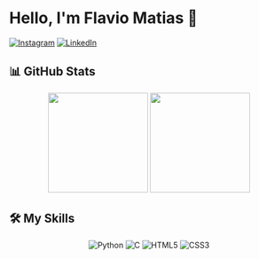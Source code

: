 # Hello, I'm **Flavio Matias** 👋  

[![Instagram](https://img.shields.io/badge/Instagram-E4405F?style=for-the-badge&logo=instagram&logoColor=white)](https://www.instagram.com/o_flaviomatias/)
[![LinkedIn](https://img.shields.io/badge/LinkedIn-0077B5?style=for-the-badge&logo=linkedin&logoColor=white)](https://www.linkedin.com/in/flavio-matias-6a0b78260/)  

## 📊 GitHub Stats

<div align="center">
  <img height="180em" src="https://github-readme-stats.vercel.app/api?username=FlavioMatias&show_icons=true&theme=radical&include_all_commits=true&count_private=true"/>
  <img height="180em" src="https://github-readme-stats.vercel.app/api/top-langs/?username=FlavioMatias&layout=compact&langs_count=7&theme=radical"/>
</div>

## 🛠️ My Skills  

<div align="center" style="display: inline_block">
  <img align="center" alt="Python" src="https://img.shields.io/badge/Python-14354C?style=for-the-badge&logo=python&logoColor=white" />
  <img align="center" alt="C" src="https://img.shields.io/badge/C-00599C?style=for-the-badge&logo=c&logoColor=white" />
  <img align="center" alt="HTML5" src="https://img.shields.io/badge/HTML5-E34F26?style=for-the-badge&logo=html5&logoColor=white" />
  <img align="center" alt="CSS3" src="https://img.shields.io/badge/CSS3-1572B6?style=for-the-badge&logo=css3&logoColor=white" />
</div>
